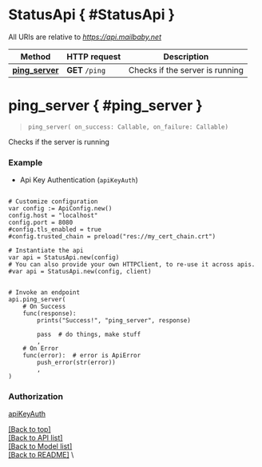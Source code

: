 <a name="__pageTop"></a>
# StatusApi   { #StatusApi }


All URIs are relative to *https://api.mailbaby.net*

Method | HTTP request | Description
------------- | ------------- | -------------
[**ping_server**](#ping_server) | **GET** `/ping` | Checks if the server is running

# **ping_server**   { #ping_server }
<a name="ping_server"></a>

> `ping_server( on_success: Callable, on_failure: Callable)`

Checks if the server is running



### Example

* Api Key Authentication (`apiKeyAuth`)

```gdscript

# Customize configuration
var config := ApiConfig.new()
config.host = "localhost"
config.port = 8080
#config.tls_enabled = true
#config.trusted_chain = preload("res://my_cert_chain.crt")

# Instantiate the api
var api = StatusApi.new(config)
# You can also provide your own HTTPClient, to re-use it across apis.
#var api = StatusApi.new(config, client)


# Invoke an endpoint
api.ping_server(
	# On Success
	func(response):
		prints("Success!", "ping_server", response)
		
		pass  # do things, make stuff
		,
	# On Error
	func(error):  # error is ApiError
		push_error(str(error))
		,
)

```


### Authorization

[apiKeyAuth](../README.md#apiKeyAuth)

[[Back to top]](#__pageTop) \
[[Back to API list]](../README.md#documentation-for-api-endpoints) \
[[Back to Model list]](../README.md#documentation-for-models) \
[[Back to README]](../README.md) \

